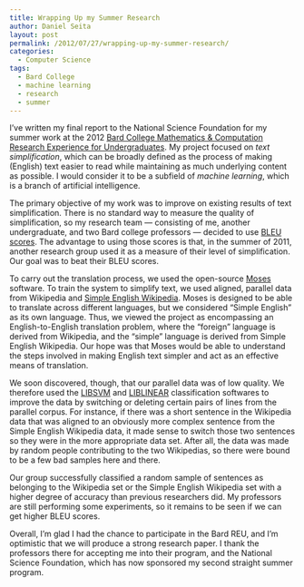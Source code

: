 ```yaml
---
title: Wrapping Up my Summer Research
author: Daniel Seita
layout: post
permalink: /2012/07/27/wrapping-up-my-summer-research/
categories:
  - Computer Science
tags:
  - Bard College
  - machine learning
  - research
  - summer
---
```

I&#8217;ve written my final report to the National Science Foundation for my summer work at the 2012 [Bard College Mathematics & Computation Research Experience for Undergraduates][1]. My project focused on *text simplification*, which can be broadly defined as the process of making (English) text easier to read while maintaining as much underlying content as possible. I would consider it to be a subfield of *machine learning*, which is a branch of artificial intelligence.

The primary objective of my work was to improve on existing results of text simplification. There is no standard way to measure the quality of simplification, so my research team &#8212; consisting of me, another undergraduate, and two Bard college professors &#8212; decided to use [BLEU scores][2]. The advantage to using those scores is that, in the summer of 2011, another research group used it as a measure of their level of simplification. Our goal was to beat their BLEU scores.

To carry out the translation process, we used the open-source [Moses][3] software. To train the system to simplify text, we used aligned, parallel data from Wikipedia and [Simple English Wikipedia][4]. Moses is designed to be able to translate across different languages, but we considered &#8220;Simple English&#8221; as its own language. Thus, we viewed the project as encompassing an English-to-English translation problem, where the &#8220;foreign&#8221; language is derived from Wikipedia, and the &#8220;simple&#8221; language is derived from Simple English Wikipedia. Our hope was that Moses would be able to understand the steps involved in making English text simpler and act as an effective means of translation.

We soon discovered, though, that our parallel data was of low quality. We therefore used the [LIBSVM][5] and [LIBLINEAR][6] classification softwares to improve the data by switching or deleting certain pairs of lines from the parallel corpus. For instance, if there was a short sentence in the Wikipedia data that was aligned to an obviously more complex sentence from the Simple English Wikipedia data, it made sense to switch those two sentences so they were in the more appropriate data set. After all, the data was made by random people contributing to the two Wikipedias, so there were bound to be a few bad samples here and there.

Our group successfully classified a random sample of sentences as belonging to the Wikipedia set or the Simple English Wikipedia set with a higher degree of accuracy than previous researchers did. My professors are still performing some experiments, so it remains to be seen if we can get higher BLEU scores.

Overall, I&#8217;m glad I had the chance to participate in the Bard REU, and I&#8217;m optimistic that we will produce a strong research paper. I thank the professors there for accepting me into their program, and the National Science Foundation, which has now sponsored my second straight summer program.

 [1]: http://danieltakeshi.github.io/2012/06/03/summer-at-bard/
 [2]: http://en.wikipedia.org/wiki/BLEU
 [3]: http://www.statmt.org/moses/index.php?n=Main.HomePage
 [4]: http://simple.wikipedia.org/wiki/Main_Page
 [5]: http://www.csie.ntu.edu.tw/~cjlin/libsvm/
 [6]: http://www.csie.ntu.edu.tw/~cjlin/liblinear/
